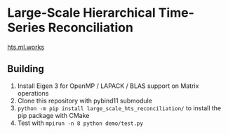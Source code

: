 # Large-Scale Hierarchical Time-Series Reconciliation

[hts.ml.works](http://hts.ml.works)


## Building

1. Install Eigen 3 for OpenMP / LAPACK / BLAS support on Matrix operations
2. Clone this repository with pybind11 submodule
3. `python -m pip install large_scale_hts_reconciliation/` to install the pip package with CMake
4. Test with `mpirun -n 8 python demo/test.py`